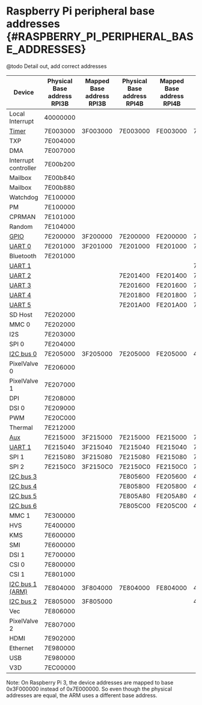# Raspberry Pi peripheral base addresses {#RASPBERRY_PI_PERIPHERAL_BASE_ADDRESSES}

@todo Detail out, add correct addresses

| Device                                     | Physical Base address RPI3B | Mapped Base address RPI3B | Physical Base address RPI4B | Mapped Base address RPI4B | Physical Base address RPI5 | Mapped Base address RPI5 |
|---------------------------------------     |-----------------------------|---------------------------|-----------------------------|---------------------------|----------------------------|--------------------------|
| Local Interrupt                            | 40000000                    |                           |                             |
| [Timer](#RASPBERRY_PI_SYSTEM_TIMER)        | 7E003000                    | 3F003000                  | 7E003000                    | FE003000                  | 7C003000                   | 107C003000               |
| TXP                                        | 7E004000                    |                           |                             |
| DMA                                        | 7E007000                    |                           |                             |
| Interrupt controller                       | 7E00b200                    |                           |                             |
| Mailbox                                    | 7E00b840                    |                           |                             |
| Mailbox                                    | 7E00b880                    |                           |                             |
| Watchdog                                   | 7E100000                    |                           |                             |
| PM                                         | 7E100000                    |                           |                             |
| CPRMAN                                     | 7E101000                    |                           |                             |
| Random                                     | 7E104000                    |                           |                             |
| [GPIO](#RASPBERRY_PI_GPIO)                 | 7E200000                    | 3F200000                  | 7E200000                    | FE200000                  | 7C200000                   | 107C200000               |
| [UART 0](#RASPBERRY_PI_PL011_UART)         | 7E201000                    | 3F201000                  | 7E201000                    | FE201000                  | 7C201000                   | 107C201000               |
| Bluetooth                                  | 7E201000                    |                           |                             |
| [UART 1](#RASPBERRY_PI_PL011_UART)         |                             |                           |                             |                           | 7C201200                   | 107C201200               |
| [UART 2](#RASPBERRY_PI_PL011_UART)         |                             |                           | 7E201400                    | FE201400                  | 7C201400                   | 107C201400               |
| [UART 3](#RASPBERRY_PI_PL011_UART)         |                             |                           | 7E201600                    | FE201600                  | 7C201600                   | 107C201600               |
| [UART 4](#RASPBERRY_PI_PL011_UART)         |                             |                           | 7E201800                    | FE201800                  | 7C201800                   | 107C201800               |
| [UART 5](#RASPBERRY_PI_PL011_UART)         |                             |                           | 7E201A00                    | FE201A00                  | 7C201A00                   | 107C201A00               |
| SD Host                                    | 7E202000                    |                           |                             |
| MMC 0                                      | 7E202000                    |                           |                             |
| I2S                                        | 7E203000                    |                           |                             |
| SPI 0                                      | 7E204000                    |                           |                             |
| [I2C bus 0](#RASPBERRY_PI_I2C)             | 7E205000                    | 3F205000                  | 7E205000                    | FE205000                  | 40070000                   |
| PixelValve 0                               | 7E206000                    |                           |                             |
| PixelValve 1                               | 7E207000                    |                           |                             |
| DPI                                        | 7E208000                    |                           |                             |
| DSI 0                                      | 7E209000                    |                           |                             |
| PWM                                        | 7E20C000                    |                           |                             |
| Thermal                                    | 7E212000                    |                           |                             |
| [Aux](#RASPBERRY_PI_AUXILIARY_PERIPHERAL)  | 7E215000                    | 3F215000                  | 7E215000                    | FE215000                  | 7C215000                    | 107C215000              |
| [UART 1](#RASPBERRY_PI_UART1)              | 7E215040                    | 3F215040                  | 7E215040                    | FE215040                  | 7C215040                    | 107C215040              |
| SPI 1                                      | 7E215080                    | 3F215080                  | 7E215080                    | FE215080                  | 7C215080                    | 107C215080              |
| SPI 2                                      | 7E2150C0                    | 3F2150C0                  | 7E2150C0                    | FE2150C0                  | 7C2150C0                    | 107C2150C0              |
| [I2C bus 3](#RASPBERRY_PI_I2C)             |                             |                           | 7E805600                    | FE205600                  | 4007C000                    |
| [I2C bus 4](#RASPBERRY_PI_I2C)             |                             |                           | 7E805800                    | FE205800                  | 40080000                    |
| [I2C bus 5](#RASPBERRY_PI_I2C)             |                             |                           | 7E805A80                    | FE205A80                  | 40084000                    |
| [I2C bus 6](#RASPBERRY_PI_I2C)             |                             |                           | 7E805C00                    | FE205C00                  | 40088000                    |
| MMC 1                                      | 7E300000                    |                           |                             |
| HVS                                        | 7E400000                    |                           |                             |
| KMS                                        | 7E600000                    |                           |                             |
| SMI                                        | 7E600000                    |                           |                             |
| DSI 1                                      | 7E700000                    |                           |                             |
| CSI 0                                      | 7E800000                    |                           |                             |
| CSI 1                                      | 7E801000                    |                           |                             |
| [I2C bus 1 (ARM)](#RASPBERRY_PI_I2C)       | 7E804000                    | 3F804000                  | 7E804000                    | FE804000                  | 40074000                    |
| [I2C bus 2](#RASPBERRY_PI_I2C)             | 7E805000                    | 3F805000                  |                             |                           | 40078000                    |
| Vec                                        | 7E806000                    |                           |                             |
| PixelValve 2                               | 7E807000                    |                           |                             |
| HDMI                                       | 7E902000                    |                           |                             |
| Ethernet                                   | 7E980000                    |                           |                             |
| USB                                        | 7E980000                    |                           |                             |
| V3D                                        | 7EC00000                    |                           |                             |

Note: On Raspberry Pi 3, the device addresses are mapped to base 0x3F000000 instead of 0x7E000000. So even though the physical addresses are equal, the ARM uses a different base address.
